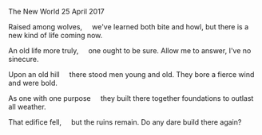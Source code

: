 The New World
25 April 2017

Raised among wolves,
&nbsp;&nbsp;&nbsp;&nbsp;we've learned both bite and howl,
but there is a new kind of life coming now.

An old life more truly,
&nbsp;&nbsp;&nbsp;&nbsp;one ought to be sure.
Allow me to answer, I've no sinecure.

Upon an old hill
&nbsp;&nbsp;&nbsp;&nbsp;there stood men young and old.
They bore a fierce wind and were bold.

As one with one purpose
&nbsp;&nbsp;&nbsp;&nbsp;they built there together
foundations to outlast all weather.

That edifice fell,
&nbsp;&nbsp;&nbsp;&nbsp;but the ruins remain.
Do any dare build there again?
